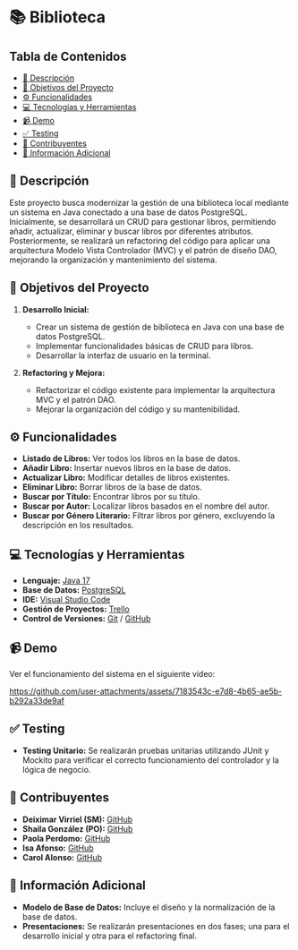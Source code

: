 # 📚 Biblioteca 

## Tabla de Contenidos
- [📖 Descripción](#-descripción)
- [🎯 Objetivos del Proyecto](#-objetivos-del-proyecto)
- [⚙️ Funcionalidades](#-funcionalidades)
- [💻 Tecnologías y Herramientas](#-tecnologías-y-herramientas)
- [📹 Demo](#-demo)
- [✅ Testing](#-testing)
- [🤝 Contribuyentes](#-contribuyentes)
- [📜 Información Adicional](#-información-adicional)

## 📖 Descripción 

Este proyecto busca modernizar la gestión de una biblioteca local mediante un sistema en Java conectado a una base de datos PostgreSQL. Inicialmente, se desarrollará un CRUD para gestionar libros, permitiendo añadir, actualizar, eliminar y buscar libros por diferentes atributos. Posteriormente, se realizará un refactoring del código para aplicar una arquitectura Modelo Vista Controlador (MVC) y el patrón de diseño DAO, mejorando la organización y mantenimiento del sistema.

## 🎯 Objetivos del Proyecto 

1. **Desarrollo Inicial:**
    - Crear un sistema de gestión de biblioteca en Java con una base de datos PostgreSQL.
    - Implementar funcionalidades básicas de CRUD para libros.
    - Desarrollar la interfaz de usuario en la terminal.

2. **Refactoring y Mejora:**
    - Refactorizar el código existente para implementar la arquitectura MVC y el patrón DAO.
    - Mejorar la organización del código y su mantenibilidad.

## ⚙️ Funcionalidades 

- **Listado de Libros:** Ver todos los libros en la base de datos.
- **Añadir Libro:** Insertar nuevos libros en la base de datos.
- **Actualizar Libro:** Modificar detalles de libros existentes.
- **Eliminar Libro:** Borrar libros de la base de datos.
- **Buscar por Título:** Encontrar libros por su título.
- **Buscar por Autor:** Localizar libros basados en el nombre del autor.
- **Buscar por Género Literario:** Filtrar libros por género, excluyendo la descripción en los resultados.

## 💻 Tecnologías y Herramientas

- **Lenguaje:** [Java 17](https://www.oracle.com/java/technologies/javase-downloads.html)
- **Base de Datos:** [PostgreSQL](https://www.postgresql.org/)
- **IDE:** [Visual Studio Code](https://code.visualstudio.com/)
- **Gestión de Proyectos:** [Trello](https://trello.com/)
- **Control de Versiones:** [Git](https://git-scm.com/) / [GitHub](https://github.com/)

## 📹 Demo 

Ver el funcionamiento del sistema en el siguiente video:

https://github.com/user-attachments/assets/7183543c-e7d8-4b65-ae5b-b292a33de9af



## ✅ Testing 

- **Testing Unitario:** Se realizarán pruebas unitarias utilizando JUnit y Mockito para verificar el correcto funcionamiento del controlador y la lógica de negocio.

## 🤝 Contribuyentes 

- **Deiximar Virriel (SM):** [GitHub](https://github.com/Deiximar)
- **Shaila González (PO):** [GitHub](https://github.com/ShailaGonzalez)
- **Paola Perdomo:** [GitHub](https://github.com/Paola077)
- **Isa Afonso:** [GitHub](https://github.com/IsaLagu)
- **Carol Alonso:** [GitHub](https://github.com/Calonsogon)

## 📜 Información Adicional 

- **Modelo de Base de Datos:** Incluye el diseño y la normalización de la base de datos.
- **Presentaciones:** Se realizarán presentaciones en dos fases; una para el desarrollo inicial y otra para el refactoring final.


